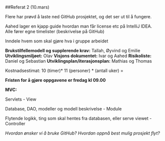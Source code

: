 ##Referat 2 (10.mars) 

Flere har prøvd å laste ned GitHub prosjektet, og det ser ut til å fungere. 

Aahed lager en kjapp guide hvordan man får license etc på IntelliJ IDEA. 
Alle fører egne timelister (beskrivelse på GitHub) 

Inndele hvem som skal gjøre hva i gruppe arbeidet 

**Brukstilfellemodell og supplerende krav:** Tallah, Øyvind og Emilie 
**Utviklingsmiljøet:** Olav 
**Visjons dokumentet:** Ivar og Aahed 
**Risikoliste:** Daniel og Sebastian 
**Utviklingsplan/iterasjonsplan:** Mathias og Thomas 

Kostnadsestimat: 10 (timer)* 11 (personer) * (antall uker) = 

**Fristen for å gjøre oppgavene er fredag kl 09.00**


**MVC:**

Servlets - View

Database, DAO, modeller og modell beskrivelse - Module 

Flytende logikk, ting som skal hentes fra databasen, eller serve viewet - Controller 



*Hvordan ønsker vi å bruke GitHub?*
*Hvordan oppnå best mulig prosjekt flyt?*

